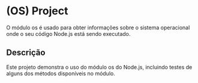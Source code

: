 # **(OS) Project**

O módulo os é usado para obter informações sobre o sistema operacional onde o seu código Node.js está sendo executado. 

## **Descrição**

Este projeto demonstra o uso do módulo os do Node.js, incluindo testes de alguns dos métodos disponíveis no módulo.


